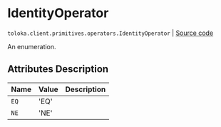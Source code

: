 # IdentityOperator
`toloka.client.primitives.operators.IdentityOperator` | [Source code](https://github.com/Toloka/toloka-kit/blob/v0.1.24/src/client/primitives/operators.py#L37)

An enumeration.

## Attributes Description

| Name | Value | Description |
| :------| :-----------| :----------| 
`EQ`|'EQ'|<p></p>
`NE`|'NE'|<p></p>
